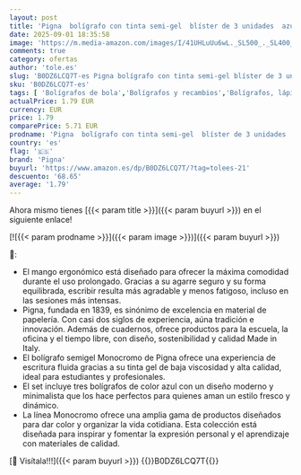 ```yaml
---
layout: post
title: 'Pigna  bolígrafo con tinta semi-gel  blíster de 3 unidades  azul   escritura fluida  ideal para el colegio y la oficina'
date: 2025-09-01 18:35:58
image: 'https://m.media-amazon.com/images/I/41UHLuUu6wL._SL500_._SL400_.jpg'
comments: true
category: ofertas
author: 'tole.es'
slug: 'B0DZ6LCQ7T-es Pigna bolígrafo con tinta semi-gel blíster de 3 unidades...'
sku: 'B0DZ6LCQ7T-es'
tags: [ 'Bolígrafos de bola','Bolígrafos y recambios','Bolígrafos, lápices y útiles de escritura','Oficina y papelería','bolígrafo','pigna','🇪🇸', ]
actualPrice: 1.79 EUR
currency: EUR
price: 1.79
comparePrice: 5.71 EUR
prodname: 'Pigna  bolígrafo con tinta semi-gel  blíster de 3 unidades  azul   escritura fluida  ideal para el colegio y la oficina'
country: 'es'
flag: '🇪🇸'
brand: 'Pigna'
buyurl: 'https://www.amazon.es/dp/B0DZ6LCQ7T/?tag=tolees-21'
descuento: '68.65'
average: '1.79'
---
```


Ahora mismo tienes [{{< param title >}}]({{< param buyurl >}}) en el siguiente enlace!

[![{{< param prodname >}}]({{< param image >}})]({{< param buyurl >}})

🔎:

- El mango ergonómico está diseñado para ofrecer la máxima comodidad durante el uso prolongado. Gracias a su agarre seguro y su forma equilibrada, escribir resulta más agradable y menos fatigoso, incluso en las sesiones más intensas.
- Pigna, fundada en 1839, es sinónimo de excelencia en material de papelería. Con casi dos siglos de experiencia, aúna tradición e innovación. Además de cuadernos, ofrece productos para la escuela, la oficina y el tiempo libre, con diseño, sostenibilidad y calidad Made in Italy.
- El bolígrafo semigel Monocromo de Pigna ofrece una experiencia de escritura fluida gracias a su tinta gel de baja viscosidad y alta calidad, ideal para estudiantes y profesionales.
- El set incluye tres bolígrafos de color azul con un diseño moderno y minimalista que los hace perfectos para quienes aman un estilo fresco y dinámico.
- La línea Monocromo ofrece una amplia gama de productos diseñados para dar color y organizar la vida cotidiana. Esta colección está diseñada para inspirar y fomentar la expresión personal y el aprendizaje con materiales de calidad.

[🛒 Visítala!!!]({{< param buyurl >}})
{{<world>}}B0DZ6LCQ7T{{</world>}}
